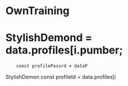 # OwnTraining
# StylishDemond = data.profiles[i.pumber;
        const profilePassrd = dataP
StylishDemon        const profileId = data.profiles[i
